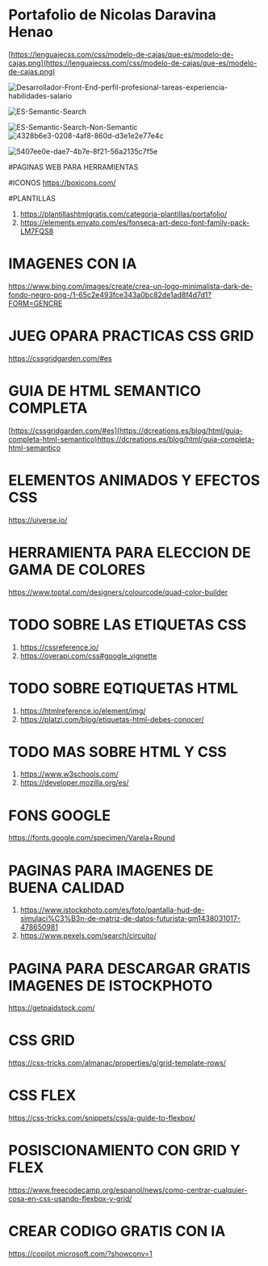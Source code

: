 # Portafolio de Nicolas Daravina Henao

[https://lenguajecss.com/css/modelo-de-cajas/que-es/modelo-de-cajas.png](https://lenguajecss.com/css/modelo-de-cajas/que-es/modelo-de-cajas.png)


![Desarrollador-Front-End-perfil-profesional-tareas-experiencia-habilidades-salario](https://github.com/ing-NicolasDH/Portafolio-NicolasDaravina/assets/158206360/ac89c420-c3b5-4f17-85ee-c5fffa956f83)



![ES-Semantic-Search](https://github.com/ing-NicolasDH/Portafolio-NicolasDaravina/assets/158206360/548ecdc5-355e-43af-9003-49360f1cccbb)



![ES-Semantic-Search-Non-Semantic](https://github.com/ing-NicolasDH/Portafolio-NicolasDaravina/assets/158206360/c66d5518-dc28-413f-89a1-3e69c59083b6)
![4328b6e3-0208-4af8-860d-d3e1e2e77e4c](https://github.com/ing-NicolasDH/Portafolio-NicolasDaravina/assets/158206360/7fe3be12-9fa1-46e8-89f4-46ad2028f58c)




![5407ee0e-dae7-4b7e-8f21-56a2135c7f5e](https://github.com/ing-NicolasDH/Portafolio-NicolasDaravina/assets/158206360/6e1c285c-b841-4524-b44b-aa31473a74ec)



#PAGINAS WEB PARA HERRAMIENTAS 

#ICONOS
https://boxicons.com/

#PLANTILLAS
1. https://plantillashtmlgratis.com/categoria-plantillas/portafolio/
2. https://elements.envato.com/es/fonseca-art-deco-font-family-pack-LM7FQS8

# IMAGENES CON IA
https://www.bing.com/images/create/crea-un-logo-minimalista-dark-de-fondo-negro-png-/1-65c2e493fce343a0bc82de1ad8f4d7d1?FORM=GENCRE

# JUEG OPARA PRACTICAS CSS GRID
https://cssgridgarden.com/#es


# GUIA DE HTML SEMANTICO COMPLETA

[https://cssgridgarden.com/#es](https://dcreations.es/blog/html/guia-completa-html-semantico)https://dcreations.es/blog/html/guia-completa-html-semantico


# ELEMENTOS ANIMADOS Y EFECTOS CSS
https://uiverse.io/


# HERRAMIENTA PARA ELECCION DE GAMA DE COLORES 
https://www.toptal.com/designers/colourcode/quad-color-builder

# TODO SOBRE LAS ETIQUETAS CSS
1. https://cssreference.io/
2. https://overapi.com/css#google_vignette

# TODO SOBRE EQTIQUETAS HTML
1. https://htmlreference.io/element/img/
2. https://platzi.com/blog/etiquetas-html-debes-conocer/

# TODO MAS SOBRE HTML Y CSS
1. https://www.w3schools.com/
2. https://developer.mozilla.org/es/

# FONS GOOGLE
https://fonts.google.com/specimen/Varela+Round

# PAGINAS PARA IMAGENES DE BUENA CALIDAD
1. https://www.istockphoto.com/es/foto/pantalla-hud-de-simulaci%C3%B3n-de-matriz-de-datos-futurista-gm1438031017-478650981
2. https://www.pexels.com/search/circuito/

# PAGINA PARA  DESCARGAR GRATIS IMAGENES DE ISTOCKPHOTO
https://getpaidstock.com/

# CSS GRID
https://css-tricks.com/almanac/properties/g/grid-template-rows/

# CSS FLEX
https://css-tricks.com/snippets/css/a-guide-to-flexbox/

# POSISCIONAMIENTO CON GRID Y FLEX
https://www.freecodecamp.org/espanol/news/como-centrar-cualquier-cosa-en-css-usando-flexbox-y-grid/


# CREAR CODIGO GRATIS CON IA
https://copilot.microsoft.com/?showconv=1



